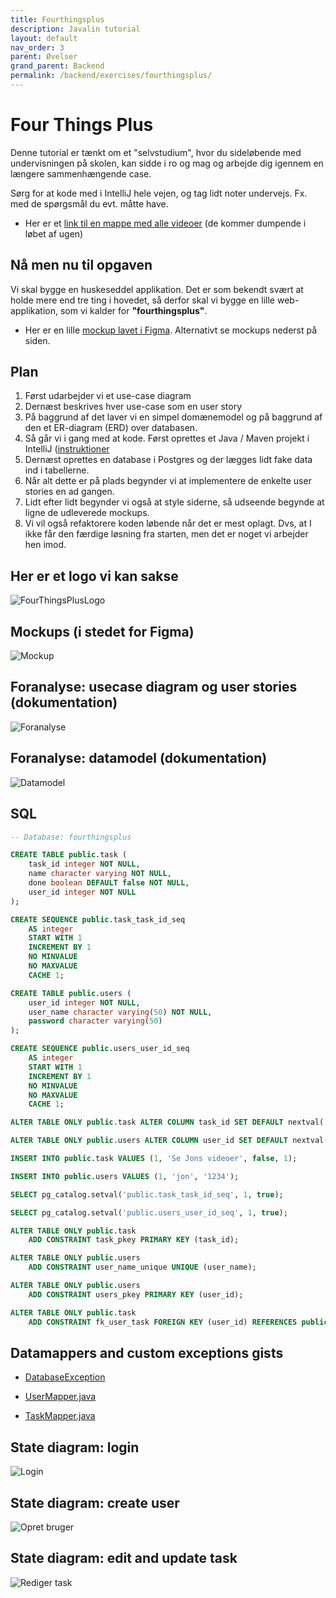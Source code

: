 ```yaml
---
title: Fourthingsplus
description: Javalin tutorial
layout: default
nav_order: 3
parent: Øvelser
grand_parent: Backend
permalink: /backend/exercises/fourthingsplus/
---
```


# Four Things Plus

Denne tutorial er tænkt om et "selvstudium", hvor du sideløbende med undervisningen på skolen, kan sidde i ro og mag og arbejde dig igennem en længere sammenhængende case.

Sørg for at kode med i IntelliJ hele vejen, og tag lidt noter undervejs.
Fx. med de spørgsmål du evt. måtte have.

- Her er et [link til en mappe med alle videoer](https://cphbusiness.cloud.panopto.eu/Panopto/Pages/Sessions/List.aspx?folderID=ad84da6d-abc5-4098-8cde-b12d01493556) (de kommer dumpende i løbet af ugen)

## Nå men nu til opgaven

Vi skal bygge en huskeseddel applikation. Det er som bekendt svært at holde mere end tre ting i hovedet, så derfor skal vi bygge en lille web-applikation, som  vi kalder for **"fourthingsplus"**.

- Her er en lille [mockup lavet i Figma](https://www.figma.com/proto/EAJhgUIiODZop8WOQHplUl/Todoist?page-id=0%3A1&node-id=1%3A3&viewport=593%2C479%2C1.26&scaling=scale-down&starting-point-node-id=1%3A3). Alternativt se mockups nederst på siden.

## Plan

1. Først udarbejder vi et use-case diagram
2. Dernæst beskrives hver use-case som en user story
3. På baggrund af det laver vi en simpel domænemodel og på baggrund af den et ER-diagram (ERD) over databasen.
4. Så går vi i gang med at kode. Først oprettes et Java / Maven projekt i IntelliJ ([instruktioner](../../toolbox/javalin/setup.md)
5. Dernæst oprettes en database i Postgres og der lægges lidt fake data ind i tabellerne.
6. Når alt dette er på plads begynder vi at implementere de enkelte user stories en ad gangen.
7. Lidt efter lidt begynder vi også at style siderne, så udseende begynde at ligne de udleverede mockups.
8. Vi vil også refaktorere koden løbende når det er mest oplagt. Dvs, at I ikke får den færdige løsning fra starten, men det er noget vi arbejder hen imod.

## Her er et logo vi kan sakse

![FourThingsPlusLogo](./images/fourthingsplus.png)

## Mockups (i stedet for Figma)

![Mockup](./images/fourthingsplus_mockup.png)

## Foranalyse: usecase diagram og user stories (dokumentation)

![Foranalyse](./images/fourthingsplus_analysis.jpg)

## Foranalyse: datamodel (dokumentation)

![Datamodel](./images/fourthingsplus_datamodel.jpg)

## SQL

```sql
-- Database: fourthingsplus

CREATE TABLE public.task (
    task_id integer NOT NULL,
    name character varying NOT NULL,
    done boolean DEFAULT false NOT NULL,
    user_id integer NOT NULL
);

CREATE SEQUENCE public.task_task_id_seq
    AS integer
    START WITH 1
    INCREMENT BY 1
    NO MINVALUE
    NO MAXVALUE
    CACHE 1;

CREATE TABLE public.users (
    user_id integer NOT NULL,
    user_name character varying(50) NOT NULL,
    password character varying(50)
);

CREATE SEQUENCE public.users_user_id_seq
    AS integer
    START WITH 1
    INCREMENT BY 1
    NO MINVALUE
    NO MAXVALUE
    CACHE 1;

ALTER TABLE ONLY public.task ALTER COLUMN task_id SET DEFAULT nextval('public.task_task_id_seq'::regclass);

ALTER TABLE ONLY public.users ALTER COLUMN user_id SET DEFAULT nextval('public.users_user_id_seq'::regclass);

INSERT INTO public.task VALUES (1, 'Se Jons videoer', false, 1);

INSERT INTO public.users VALUES (1, 'jon', '1234');

SELECT pg_catalog.setval('public.task_task_id_seq', 1, true);

SELECT pg_catalog.setval('public.users_user_id_seq', 1, true);

ALTER TABLE ONLY public.task
    ADD CONSTRAINT task_pkey PRIMARY KEY (task_id);

ALTER TABLE ONLY public.users
    ADD CONSTRAINT user_name_unique UNIQUE (user_name);

ALTER TABLE ONLY public.users
    ADD CONSTRAINT users_pkey PRIMARY KEY (user_id);

ALTER TABLE ONLY public.task
    ADD CONSTRAINT fk_user_task FOREIGN KEY (user_id) REFERENCES public.users(user_id) NOT VALID;
```

## Datamappers and custom exceptions gists

- [DatabaseException](https://gist.github.com/jonbertelsen/ee38f3acf9263724c59d9a832629ad0c)

- [UserMapper.java](https://gist.github.com/jonbertelsen/8914972cdf5677039152be26b5676125)

- [TaskMapper.java](https://gist.github.com/jonbertelsen/30736832172437ea12bfc7715cf1f462)

## State diagram: login

![Login](./images/fourthingsplus_statediagram_login.jpg)

## State diagram: create user

![Opret bruger](./images/fourthingsplus_statediagram_createuser.jpg)

## State diagram: edit and update task

![Rediger task](./images/fourthingsplus_statediagram_edit_task.jpg)
